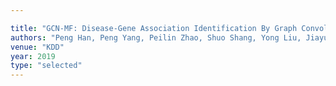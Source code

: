 ```yaml
---

title: "GCN-MF: Disease-Gene Association Identification By Graph Convolutional Networks and Matrix Factorzation."
authors: "Peng Han, Peng Yang, Peilin Zhao, Shuo Shang, Yong Liu, Jiayu Zhou, Xin Gao, and Panos Kalnis"
venue: "KDD"
year: 2019
type: "selected"
---
```


